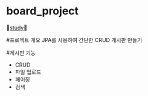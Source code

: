# board_project
📝<a href="https://insidious-jacket-6ef.notion.site/REST-API-JPA-d3f7b9441d1d4b29bfe351305760b160">study</a>📝

#프로젝트 개요
JPA를 사용하여 간단한 CRUD 게시판 만들기

#게시판 기능
* CRUD
* 파일 업로드
* 페이징
* 검색 
